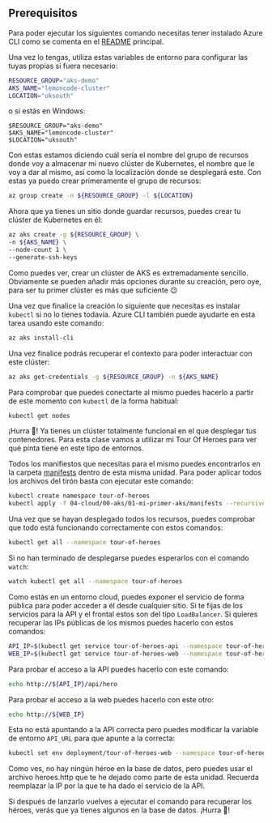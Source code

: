 ## Prerequisitos

Para poder ejecutar los siguientes comando necesitas tener instalado Azure CLI como se comenta en el [README](../README.md) principal.

Una vez lo tengas, utiliza estas variables de entorno para configurar las tuyas propias si fuera necesario:

```bash
RESOURCE_GROUP="aks-demo"
AKS_NAME="lemoncode-cluster"
LOCATION="uksouth"
```

o si estás en Windows:

```pwsh
$RESOURCE_GROUP="aks-demo"
$AKS_NAME="lemoncode-cluster"
$LOCATION="uksouth"
```

Con estas estamos diciendo cuál sería el nombre del grupo de recursos donde voy a almacenar mi nuevo clúster de Kubernetes, el nombre que le voy a dar al mismo, así como la localización donde se desplegará este. Con estas ya puedo crear primeramente el grupo de recursos:

```bash
az group create -n ${RESOURCE_GROUP} -l ${LOCATION}
```

Ahora que ya tienes un sitio donde guardar recursos, puedes crear tu clúster de Kubernetes en él:

```bash
az aks create -g ${RESOURCE_GROUP} \
-n ${AKS_NAME} \
--node-count 1 \
--generate-ssh-keys
```

Como puedes ver, crear un clúster de AKS es extremadamente sencillo. Obviamente se pueden añadir más opciones durante su creación, pero oye, para ser tu primer clúster es más que suficiente 😉

Una vez que finalice la creación lo siguiente que necesitas es instalar `kubectl` si no lo tienes todavía. Azure CLI también puede ayudarte en esta tarea usando este comando:

```bash
az aks install-cli
```
Una vez finalice podrás recuperar el contexto para poder interactuar con este clúster:

```bash
az aks get-credentials -g ${RESOURCE_GROUP} -n ${AKS_NAME}
```

Para comprobar que puedes conectarte al mismo puedes hacerlo a partir de este momento con `kubectl` de la forma habitual:

```bash
kubectl get nodes
```

¡Hurra 🎉! Ya tienes un clúster totalmente funcional en el que desplegar tus contenedores. Para esta clase vamos a utilizar mi Tour Of Heroes para ver qué pinta tiene en este tipo de entornos. 

Todos los manifiestos que necesitas para el mismo puedes encontrarlos en la carpeta [manifests](manifests/) dentro de esta misma unidad. Para poder aplicar todos los archivos del tirón basta con ejecutar este comando:

```bash
kubectl create namespace tour-of-heroes
kubectl apply -f 04-cloud/00-aks/01-mi-primer-aks/manifests --recursive --namespace tour-of-heroes
```

Una vez que se hayan desplegado todos los recursos, puedes comprobar que todo está funcionando correctamente con estos comandos:

```bash
kubectl get all --namespace tour-of-heroes
```

Si no han terminado de desplegarse puedes esperarlos con el comando `watch`:

```bash
watch kubectl get all --namespace tour-of-heroes
```

Como estás en un entorno cloud, puedes exponer el servicio de forma pública para poder acceder a él desde cualquier sitio. Si te fijas de los servicios para la API y el frontal estos son del tipo `LoadBalancer`. Si quieres recuperar las IPs públicas de los mismos puedes hacerlo con estos comandos:

```bash
API_IP=$(kubectl get service tour-of-heroes-api --namespace tour-of-heroes -o jsonpath='{.status.loadBalancer.ingress[0].ip}')
WEB_IP=$(kubectl get service tour-of-heroes-web --namespace tour-of-heroes -o jsonpath='{.status.loadBalancer.ingress[0].ip}')
```
Para probar el acceso a la API puedes hacerlo con este comando:

```bash
echo http://${API_IP}/api/hero
```

Para probar el acceso a la web puedes hacerlo con este otro:

```bash
echo http://${WEB_IP}
```

Esta no está apuntando a la API correcta pero puedes modificar la variable de entorno `API_URL` para que apunte a la correcta:

```bash
kubectl set env deployment/tour-of-heroes-web --namespace tour-of-heroes API_URL=http://${API_IP}/api/hero
```

Como ves, no hay ningún héroe en la base de datos, pero puedes usar el archivo heroes.http que te he dejado como parte de esta unidad. Recuerda reemplazar la IP por la que te ha dado el servicio de la API.

Si después de lanzarlo vuelves a ejecutar el comando para recuperar los héroes, verás que ya tienes algunos en la base de datos. ¡Hurra 🎉!